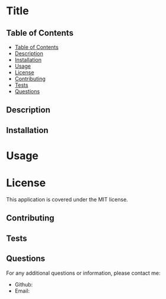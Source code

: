 

# Title


## Table of Contents
- [Table of Contents](#table-of-contents)
- [Description](#description)
- [Installation](#installation)
- [Usage](#usage)
- [License](#license)
- [Contributing](#contributing)
- [Tests](#tests)
- [Questions](#questions)

## Description


## Installation 


# Usage 


# License 
This application is covered under the MIT license.

## Contributing 


## Tests 


## Questions 
For any additional questions or information, please contact me:
- Github: 
- Email:  
